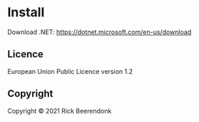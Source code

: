 # Install

Download .NET: https://dotnet.microsoft.com/en-us/download

## Licence

European Union Public Licence version 1.2

## Copyright

Copyright © 2021 Rick Beerendonk
